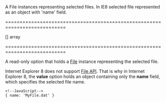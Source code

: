 <!--**
/*-------------------------------------------
    Auto-generated file. Do not modify.
-------------------------------------------

**-->
<!--d-->A File instances representing selected files. In IE8 selected file represented as an object with 'name' field.<!--/d-->
===========================================================================
<!--default-->[]<!--/default-->
<!--type-->array<!--/type-->
===========================================================================

<!--shortDescription-->
A read-only option that holds a [File](http://www.w3.org/TR/FileAPI/#dfn-file) instance representing the selected file.
<!--/shortDescription-->

<!--fullDescription-->
Internet Explorer 8 does not support [File API](http://www.w3.org/TR/FileAPI/#dfn-file). That is why in Internet Explorer 8, the **value** option holds an object containing only the **name** field, which specifies the selected file name.

    <!--JavaScript-->
    { name: 'MyFile.dat' }


<!--/fullDescription-->
